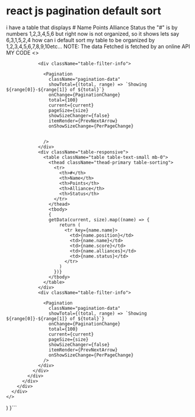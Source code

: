 
# react js pagination default sort

i have a table  that displays # Name Points Alliance Status the "#" is by numbers 1,2,3,4,5,6 but right now is not organized, so it shows lets say 6,3,1,5,2,4 how can i default sort my table to be organized by 1,2,3,4,5,6,7,8,9,10etc...
NOTE: The data Fetched is fetched by an online API
MY CODE
    <>
      <div className="container-fluid mt-5 mb-5">
        <div className="row justify-content-center">
          <div className="col-md-10">
            <div className="card">
              <div className="card-body p-0">

                <div className="table-filter-info">

                  <Pagination
                    className="pagination-data"
                    showTotal={(total, range) => `Showing ${range[0]}-${range[1]} of ${total}`}
                    onChange={PaginationChange}
                    total={100}
                    current={current}
                    pageSize={size}
                    showSizeChanger={false}
                    itemRender={PrevNextArrow}
                    onShowSizeChange={PerPageChange}
                   
                    
                  />
                </div>
                <div className="table-responsive">
                  <table className="table table-text-small mb-0">
                    <thead className="thead-primary table-sorting">
                      <tr>
                        <th>#</th>
                        <th>Name</th>
                        <th>Points</th>
                        <th>Alliance</th>
                        <th>Status</th>
                      </tr>
                    </thead>
                    <tbody>
                    {
                    getData(current, size).map((name) => {
                        return (
                          <tr key={name.name}>
                            <td>{name.position}</td>
                            <td>{name.name}</td>
                            <td>{name.score}</td>
                            <td>{name.alliances}</td>
                            <td>{name.status}</td>
                          </tr>
                        )
                      })}
                    </tbody>
                  </table>
                </div>
                <div className="table-filter-info">

                  <Pagination
                    className="pagination-data"
                    showTotal={(total, range) => `Showing ${range[0]}-${range[1]} of ${total}`}
                    onChange={PaginationChange}
                    total={100}
                    current={current}
                    pageSize={size}
                    showSizeChanger={false}
                    itemRender={PrevNextArrow}
                    onShowSizeChange={PerPageChange}
                  />
                </div>
              </div>
            </div>
          </div>
        </div>
      </div>
    </>
  )
}```


        